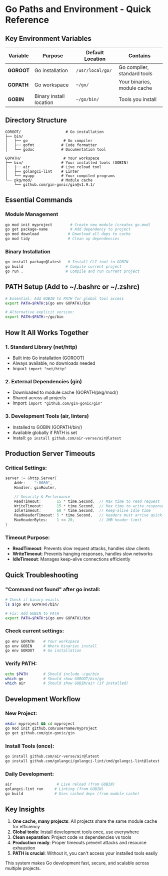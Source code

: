 # Go Paths and Environment - Quick Reference

## Key Environment Variables

| Variable   | Purpose                 | Default Location | Contains                    |
| ---------- | ----------------------- | ---------------- | --------------------------- |
| **GOROOT** | Go installation         | `/usr/local/go/` | Go compiler, standard tools |
| **GOPATH** | Go workspace            | `~/go/`          | Your binaries, module cache |
| **GOBIN**  | Binary install location | `~/go/bin/`      | Tools you install           |

## Directory Structure

```
GOROOT/                    # Go installation
├── bin/
│   ├── go                # Go compiler
│   ├── gofmt            # Code formatter
│   └── godoc            # Documentation tool

GOPATH/                   # Your workspace
├── bin/                 # Your installed tools (GOBIN)
│   ├── air              # Live reload tool
│   ├── golangci-lint    # Linter
│   └── myapp            # Your compiled programs
└── pkg/mod/             # Module cache
    └── github.com/gin-gonic/gin@v1.9.1/
```

## Essential Commands

### Module Management

```bash
go mod init myproject        # Create new module (creates go.mod)
go get package-name          # Add dependency to project
go mod download             # Download all deps to cache
go mod tidy                 # Clean up dependencies
```

### Binary Installation

```bash
go install package@latest   # Install CLI tool to GOBIN
go build                   # Compile current project
go run .                   # Compile and run current project
```

## PATH Setup (Add to ~/.bashrc or ~/.zshrc)

```bash
# Essential: Add GOBIN to PATH for global tool access
export PATH=$PATH:$(go env GOPATH)/bin

# Alternative explicit version:
export PATH=$PATH:~/go/bin
```

## How It All Works Together

### 1. **Standard Library** (net/http)

- Built into Go installation (GOROOT)
- Always available, no downloads needed
- Import: `import "net/http"`

### 2. **External Dependencies** (gin)

- Downloaded to module cache (GOPATH/pkg/mod/)
- Shared across all projects
- Import: `import "github.com/gin-gonic/gin"`

### 3. **Development Tools** (air, linters)

- Installed to GOBIN (GOPATH/bin/)
- Available globally if PATH is set
- Install: `go install github.com/air-verse/air@latest`

## Production Server Timeouts

### Critical Settings:

```go
server := &http.Server{
    Addr:    ":8080",
    Handler: ginRouter,

    // Security & Performance
    ReadTimeout:       15 * time.Second,  // Max time to read request
    WriteTimeout:      15 * time.Second,  // Max time to write response
    IdleTimeout:       60 * time.Second,  // Keep-alive idle time
    ReadHeaderTimeout: 5 * time.Second,   // Headers must arrive quickly
    MaxHeaderBytes:    1 << 20,           // 1MB header limit
}
```

### Timeout Purpose:

- **ReadTimeout**: Prevents slow request attacks, handles slow clients
- **WriteTimeout**: Prevents hanging responses, handles slow networks
- **IdleTimeout**: Manages keep-alive connections efficiently

## Quick Troubleshooting

### "Command not found" after go install:

```bash
# Check if binary exists
ls $(go env GOPATH)/bin/

# Fix: Add GOBIN to PATH
export PATH=$PATH:$(go env GOPATH)/bin
```

### Check current settings:

```bash
go env GOPATH    # Your workspace
go env GOBIN     # Where binaries install
go env GOROOT    # Go installation
```

### Verify PATH:

```bash
echo $PATH       # Should include ~/go/bin
which go         # Should show GOROOT/bin/go
which air        # Should show GOBIN/air (if installed)
```

## Development Workflow

### New Project:

```bash
mkdir myproject && cd myproject
go mod init github.com/username/myproject
go get github.com/gin-gonic/gin
```

### Install Tools (once):

```bash
go install github.com/air-verse/air@latest
go install github.com/golangci/golangci-lint/cmd/golangci-lint@latest
```

### Daily Development:

```bash
air                    # Live reload (from GOBIN)
golangci-lint run     # Linting (from GOBIN)
go build              # Uses cached deps (from module cache)
```

## Key Insights

1. **One cache, many projects**: All projects share the same module cache for efficiency
2. **Global tools**: Install development tools once, use everywhere
3. **Clean separation**: Project code vs dependencies vs tools
4. **Production ready**: Proper timeouts prevent attacks and resource exhaustion
5. **PATH is crucial**: Without it, you can't access your installed tools easily

This system makes Go development fast, secure, and scalable across multiple projects.
